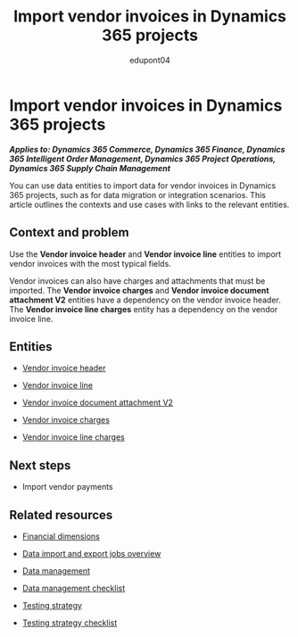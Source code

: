 ﻿---
title:  Import vendor invoices in Dynamics 365 projects
description: Learn which data entities can help you migrate data for vendor invoices in Dynamics 365 implementation projects.
ms.date: 05/02/2023
ms.topic: conceptual
author: edupont04
ms.author: katiehav
---

# Import vendor invoices in Dynamics 365 projects

***Applies to: Dynamics 365 Commerce, Dynamics 365 Finance, Dynamics 365 Intelligent Order Management, Dynamics 365 Project Operations, Dynamics 365 Supply Chain Management***

You can use data entities to import data for vendor invoices in Dynamics 365 projects, such as for data migration or integration scenarios. This article outlines the contexts and use cases with links to the relevant entities.  

## Context and problem

Use the **Vendor invoice header** and **Vendor invoice line** entities to import vendor invoices with the most typical fields.

Vendor invoices can also have charges and attachments that must be imported. The **Vendor invoice charges** and **Vendor invoice document attachment V2** entities have a dependency on the vendor invoice header. The **Vendor invoice line charges** entity has a dependency on the vendor invoice line.

## Entities

- [Vendor invoice header](/dynamics365/fin-ops-core/dev-itpro/data-entities/entity-vendor-invoice-header-vendorinvoiceheader?toc=/dynamics365/guidance/toc.json)  

- [Vendor invoice line](/dynamics365/fin-ops-core/dev-itpro/data-entities/entity-vendor-invoice-line-vendorinvoiceline?toc=/dynamics365/guidance/toc.json)  

- [Vendor invoice document attachment V2](/dynamics365/fin-ops-core/dev-itpro/data-entities/entity-vendor-invoice-document-attachment-v2-vendorinvoicedocumentattachment?toc=/dynamics365/guidance/toc.json)  

- [Vendor invoice charges](/dynamics365/fin-ops-core/dev-itpro/data-entities/entity-vendor-invoice-charges-vendorinvoiceheadercharge?toc=/dynamics365/guidance/toc.json)  

- [Vendor invoice line charges](/dynamics365/fin-ops-core/dev-itpro/data-entities/entity-vendor-invoice-line-charges-vendorinvoicelinecharge?toc=/dynamics365/guidance/toc.json)  

## Next steps

- Import vendor payments<!--TODO: add links-->  

## Related resources

- [Financial dimensions](/dynamics365/finance/general-ledger/financial-dimensions)

- [Data import and export jobs overview](/dynamics365/fin-ops-core/dev-itpro/data-entities/data-import-export-job)

- [Data management](../implementation-guide/data-management.md)  

- [Data management checklist](../implementation-guide/data-management-check-list.md)

- [Testing strategy](../implementation-guide/testing-strategy.md)  

- [Testing strategy checklist](https://aka.ms/d365-checklist-testing-strategy)

<!--## Tags

*Stakeholders:* Data migration lead, Developer, Functional consultant, Integration lead, Solution architect

*Products:* Dynamics 365 Commerce, Dynamics 365 Finance, Dynamics 365 Intelligent Order Management, Dynamics 365 Project Operations, Dynamics 365 Supply Chain Management-->
